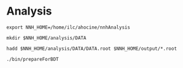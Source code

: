 # Analysis 

```
export NNH_HOME=/home/ilc/ahocine/nnhAnalysis
```
```
mkdir $NNH_HOME/analysis/DATA
```
```
hadd $NNH_HOME/analysis/DATA/DATA.root $NNH_HOME/output/*.root
```



```
./bin/prepareForBDT
```
